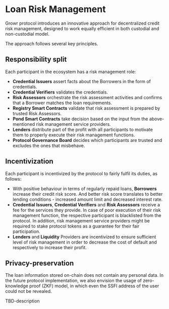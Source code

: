 # Loan Risk Management
Growr protocol introduces an innovative approach for decentralized credit risk management, designed to work equally efficient in both custodial and non-custodial model.

The approach follows several key principles.
## Responsibility split
Each participant in the ecosystem has a risk management role:
- **Credential Issuers** assert facts about the Borrowers in the form of credentials.
- **Credential Verifiers** validates the credentials.
- **Risk Assessors** orchestrate the risk assessment activities and confirms that a Borrower matches the loan requirements.
- **Registry Smart Contracts** validate that risk assessment is prepared by trusted Risk Assessors.
- **Pond Smart Contracts** take decision based on the input from the above-mentioned risk management service providers.
- **Lenders** distribute part of the profit with all participants to motivate them to properly execute their risk management functions.
- **Protocol Governance Board** decides which participants are trusted and excludes the ones that misbehave.
  
## Incentivization
Each participant is incentivized by the protocol to fairly fulfil its duties, as follows:
- With positive behaviour in terms of regularly repaid loans, **Borrowers** increase their credit risk score. And better risk score translates to better lending conditions - increased amount limit and decreased interest rate.
- **Credential Issuers**, **Credential Verifiers** and **Risk Assessors** receive a fee for the services they provide. In case of poor execution of their risk management function, the respective participant is blacklisted from the protocol. In addition, risk management service providers might be required to stake protocol tokens as a guarantee for their fair participation.
- **Lenders** and **Liquidity** Providers are incentivized to ensure sufficient level of risk management in order to decrease the cost of default and respectively to increase their profit.
  
## Privacy-preservation
The loan information stored on-chain does not contain any personal data. In the future protocol implementation, we also envision the usage of zero-knowledge proof (ZKF) model, in which even the SSFI address of the user could not be revealed.

TBD-description